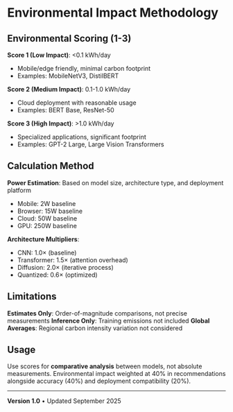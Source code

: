 # Environmental Impact Methodology

## Environmental Scoring (1-3)

**Score 1 (Low Impact)**: <0.1 kWh/day
- Mobile/edge friendly, minimal carbon footprint
- Examples: MobileNetV3, DistilBERT

**Score 2 (Medium Impact)**: 0.1-1.0 kWh/day  
- Cloud deployment with reasonable usage
- Examples: BERT Base, ResNet-50

**Score 3 (High Impact)**: >1.0 kWh/day
- Specialized applications, significant footprint
- Examples: GPT-2 Large, Large Vision Transformers

## Calculation Method

**Power Estimation**: Based on model size, architecture type, and deployment platform
- Mobile: 2W baseline
- Browser: 15W baseline  
- Cloud: 50W baseline
- GPU: 250W baseline

**Architecture Multipliers**:
- CNN: 1.0× (baseline)
- Transformer: 1.5× (attention overhead)
- Diffusion: 2.0× (iterative process)
- Quantized: 0.6× (optimized)

## Limitations

**Estimates Only**: Order-of-magnitude comparisons, not precise measurements
**Inference Only**: Training emissions not included
**Global Averages**: Regional carbon intensity variation not considered

## Usage

Use scores for **comparative analysis** between models, not absolute measurements. Environmental impact weighted at 40% in recommendations alongside accuracy (40%) and deployment compatibility (20%).

---
**Version 1.0** • Updated September 2025